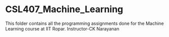 # CSL407_Machine_Learning
This folder contains all the programming assignments done for the Machine Learning course at IIT Ropar.
Instructor-CK Narayanan
